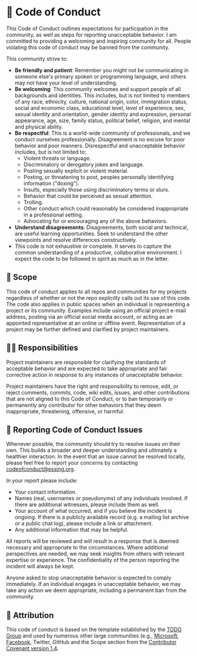 # :cop: Code of Conduct

This Code of Conduct outlines expectations for participation in the community, as well as steps for reporting unacceptable behavior. I am committed to providing a welcoming and inspiring community for all. People violating this code of conduct may be banned from the community.

This community strive to:

- __Be friendly and patient__: Remember you might not be communicating in someone else's primary spoken or programming language, and others may not have your level of understanding.
- __Be welcoming__: This community welcomes and support people of all backgrounds and identities. This includes, but is not limited to members of any race, ethnicity, culture, national origin, color, immigration status, social and economic class, educational level, level of experience, sex, sexual identity and orientation, gender identity and expression, personal appearance, age, size, family status, political belief, religion, and mental and physical ability.
- __Be respectful__: This is a world-wide community of professionals, and we conduct ourselves professionally. Disagreement is no excuse for poor behavior and poor manners. Disrespectful and unacceptable behavior includes, but is not limited to:
  - Violent threats or language.
  - Discriminatory or derogatory jokes and language.
  - Posting sexually explicit or violent material.
  - Posting, or threatening to post, peoples personally identifying information ("doxing").
  - Insults, especially those using discriminatory terms or slurs.
  - Behavior that could be perceived as sexual attention.
  - Trolling.
  - Other conduct which could reasonably be considered inappropriate in a professional setting.
  - Advocating for or encouraging any of the above behaviors.
- __Understand disagreements__: Disagreements, both social and technical, are useful learning opportunities. Seek to understand the other viewpoints and resolve differences constructively.
- This code is not exhaustive or complete. It serves to capture the common understanding of a productive, collaborative environment. I expect the code to be followed in spirit as much as in the letter.

## :telescope: Scope

This code of conduct applies to all repos and communities for my projects regardless of whether or not the repo explicitly calls out its use of this code. The code also applies in public spaces when an individual is representing a project or its community. Examples include using an official project e-mail address, posting via an official social media account, or acting as an appointed representative at an online or offline event. Representation of a project may be further defined and clarified by project maintainers.

## :man_in_tuxedo: Responsibilities

Project maintainers are responsible for clarifying the standards of acceptable behavior and are expected to take appropriate and fair corrective action in response to any instances of unacceptable behavior.

Project maintainers have the right and responsibility to remove, edit, or reject comments, commits, code, wiki edits, issues, and other contributions that are not aligned to this Code of Conduct, or to ban temporarily or permanently any contributor for other behaviors that they deem inappropriate, threatening, offensive, or harmful.

## :mega: Reporting Code of Conduct Issues

Whenever possible, the community should try to resolve issues on their own. This builds a broader and deeper understanding and ultimately a healthier interaction. In the event that an issue cannot be resolved locally, please feel free to report your concerns by contacting [codeofconduct@essing.org](mailto:codeofconduct@essing.org).

In your report please include:
- Your contact information.
- Names (real, usernames or pseudonyms) of any individuals involved. If there are additional witnesses, please include them as well.
- Your account of what occurred, and if you believe the incident is ongoing. If there is a publicly available record (e.g. a mailing list archive or a public chat log), please include a link or attachment.
- Any additional information that may be helpful.

All reports will be reviewed and will result in a response that is deemed necessary and appropriate to the circumstances. Where additional perspectives are needed, we may seek insights from others with relevant expertise or experience. The confidentiality of the person reporting the incident will always be kept.

Anyone asked to stop unacceptable behavior is expected to comply immediately. If an individual engages in unacceptable behavior, we may take any action we deem appropriate, including a permanent ban from the community.

## :receipt: Attribution

This code of conduct is based on the template established by the [TODO Group](http://todogroup.org/) and used by numerous other large communities (e.g., [Microsoft](https://opensource.microsoft.com/codeofconduct/), [Facebook](https://code.facebook.com/pages/876921332402685/open-source-code-of-conduct), Twitter, GitHub and the Scope section from the [Contributor Covenant version 1.4](http://contributor-covenant.org/version/1/4/).